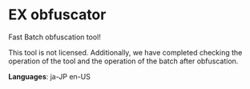 # EX obfuscator
Fast Batch obfuscation tool!

This tool is not licensed. Additionally, we have completed checking the operation of the tool and the operation of the batch after obfuscation.

**Languages**: ja-JP en-US
